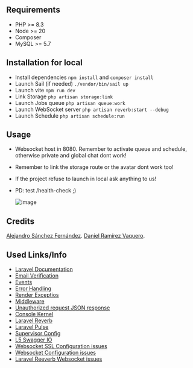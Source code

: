 ## Requirements

- PHP >= 8.3
- Node >= 20
- Composer
- MySQL >= 5.7

## Installation for local

- Install dependencies ``` npm install ``` and ``` composer install  ```
- Launch Sail (if needed) ``` ./vendor/bin/sail up  ```
- Launch vite ``` npm run dev ```
- Link Storage ``` php artisan storage:link  ```
- Launch Jobs queue ``` php artisan queue:work ```
- Launch WebSocket server ``` php artisan reverb:start --debug ```
- Launch Schedule ``` php artisan schedule:run  ```

## Usage

 - Websocket host in 8080. Remember to activate queue and schedule, otherwise private and global chat dont work!
 - Remember to link the storage route or the avatar dont work too!
 - If the project refuse to launch in local ask anything to us!
 - PD: test /health-check ;)

   ![image](https://github.com/Alexiiius/MeetoPlay/assets/26854412/b9b40138-2004-4b68-b8e9-d6baa90a1e9f)


## Credits

[Alejandro Sánchez Fernández](https://github.com/Alexiiius).
[Daniel Ramírez Vaquero](https://github.com/DaniRamirezVaquero).

## Used Links/Info

- [Laravel Documentation](https://laravel.com/docs)
- [Email Verification](https://laravel.com/docs/11.x/verification)
- [Events](https://laravel.com/docs/11.x/events)
- [Error Handling](https://laravel.com/docs/11.x/errors)
- [Render Exceptios](https://laravel.com/docs/11.x/errors#renderable-exceptions)
- [Middleware](https://laravel.com/docs/11.x/middleware)
- [Unauthorized request JSON response](https://laracasts.com/discuss/channels/laravel/laravel-11-api-unauthorized-requests-redirects-to-login-page?page=1&replyId=930192)
- [Console Kernel](https://rezakhademix.medium.com/laravel-11-no-http-kernel-no-casts-no-console-kernel-721c62adb6ef)
- [Laravel Reverb](https://laravel.com/docs/11.x/reverb)
- [Laravel Pulse](https://laravel.com/docs/11.x/pulse)
- [Supervisor Config](https://laravel.com/docs/11.x/queues#supervisor-configuration)
- [L5 Swagger IO](https://github.com/DarkaOnLine/L5-Swagger?tab=readme-ov-file)
- [Websocket SSL Configuration issues](https://github.com/beyondcode/laravel-websockets/issues/1143)
- [Websocket Configuration issues](https://github.com/laravel/reverb/issues/177)
- [Laravel Reeverb Websocket issues](https://github.com/laravel/reverb/issues/107)
